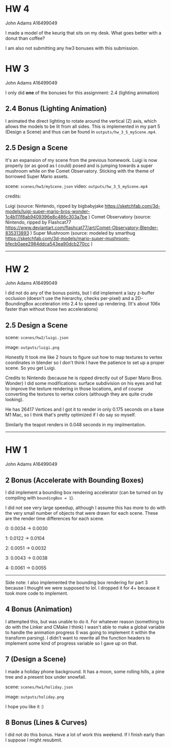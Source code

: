 # HW 4

John Adams A16499049

I made a model of the keurig that sits on my desk. What goes better with a donut than coffee?

I am also not submitting any hw3 bonuses with this submission.

# HW 3
John Adams A16499049

I only did **one** of the bonuses for this assignment: 2.4 (lighting animation)

## 2.4 Bonus (Lighting Animation)

I animated the direct lighting to rotate around the vertical (Z) axis, which allows the models to be lit from all sides. This is implemented in my part 5 (Design a Scene) and thus can be found in `outputs/hw_3_5_myScene.mp4`.

## 2.5 Design a Scene

It's an expansion of my scene from the previous homework. Luigi is now properly (or as good as I could) posed and is jumping towards a super mushroom while on the Comet Observatory. Sticking with the theme of borrowed Super Mario assets.

scene: `scenes/hw3/myScene.json`
video: `outputs/hw_3_5_myScene.mp4`

credits:

Luigi (source: Nintendo, ripped by bigbabyjake https://sketchfab.com/3d-models/luigi-super-mario-bros-wonder-1c4b111f8ab9409396e8c486c303a7be )
Comet Observatory (source: Nintendo, ripped by Flashcat77 https://www.deviantart.com/flashcat77/art/Comet-Observatory-Blender-835313893 )
Super Mushroom (source: modeled by smarthug https://sketchfab.com/3d-models/mario-super-mushroom-bfecb0aee2984ddca543ea90dcb270cc )

----------------------------------------------

# HW 2
John Adams A16499049

I did not do any of the bonus points, but I did implement a lazy z-buffer occlusion (doesn't use the hierarchy, checks per-pixel) and a 2D-BoundingBox acceleration into 2.4 to speed up rendering. (It's about 106x faster than without those two accelerations)

## 2.5 Design a Scene

scene: `scenes/hw2/luigi.json`

image: `outputs/luigi.png`

Honestly It took me like 2 hours to figure out how to map textures to vertex coordinates in blender so I don't think I have the patience to set up a proper scene. So you get Luigi.

Credits to Nintendo (because he is ripped directly out of Super Mario Bros. Wonder) I did some modifications: surface subdivision on his eyes and hat to improve the texture rendering in those locations, and of course converting the textures to vertex colors (although they are quite crude looking).

He has 26417 Vertices and I got it to render in only 0.175 seconds on a base M1 Mac, so I think that's pretty optimized if I do say so myself.

Similarly the teapot renders in 0.048 seconds in my implmentation.

------------------------------------------------

# HW 1
John Adams A16499049


## 2 Bonus (Accelerate with Bounding Boxes)
I did implement a bounding box rendering accelerator
(can be turned on by compiling with `boundingBox = 1`).

I did not see very large speedup, although I assume this has more to do with the very small number of objects that were drawn for each scene. These are the render time differences for each scene.

0: 0.0034 -> 0.0030

1: 0.0122 -> 0.0104

2: 0.0051 -> 0.0032

3: 0.0043 -> 0.0038

4: 0.0061 -> 0.0055

---

Side note: I also implemented the bounding box rendering for part 3 because I thought we were supposed to lol. I dropped it for 4+ because it took more code to implement.

## 4 Bonus (Animation)
I attempted this, but was unable to do it. For whatever reason (something to do with the Linker and CMake I think) I wasn't able to make a global variable to handle the animation progress (I was going to implement it within the transform parsing). I didn't want to rewrite all the function headers to implement some kind of progress variable so I gave up on that.


## 7 (Design a Scene)
I made a holiday phone background. It has a moon, some rolling hills, a pine tree and a present box under snowfall.

scene: `scenes/hw1/holiday.json`

image: `outputs/holiday.png`

I hope you like it :)


## 8 Bonus (Lines & Curves)
I did not do this bonus. Have a lot of work this weekend. If I finish early than I suppose I might resubmit.
